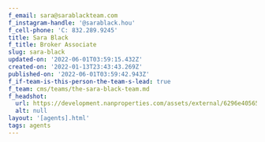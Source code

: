 ```yaml
---
f_email: sara@sarablackteam.com
f_instagram-handle: '@sarablack.hou'
f_cell-phone: 'C: 832.289.9245'
title: Sara Black
f_title: Broker Associate
slug: sara-black
updated-on: '2022-06-01T03:59:15.432Z'
created-on: '2022-01-13T23:43:43.269Z'
published-on: '2022-06-01T03:59:42.943Z'
f_if-team-is-this-person-the-team-s-lead: true
f_team: cms/teams/the-sara-black-team.md
f_headshot:
  url: https://development.nanproperties.com/assets/external/6296e4056519c031e6b135c5_sara20black20headshot.jpg
  alt: null
layout: '[agents].html'
tags: agents
---
```



